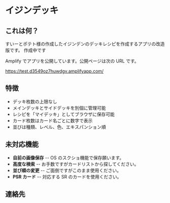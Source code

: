 # イジンデッキ

## これは何？

すいーとポテト様の作成したイジンデンのデッキレシピを作成するアプリの改造版です。
作成中です


Amplify でアプリを公開しています。公開ページは次の URL です。

https://test.d3549oz7huwdgv.amplifyapp.com/


## 特徴

- デッキ枚数の上限なし
- メインデッキとサイドデッキを別個に管理可能
- レシピを「マイデッキ」としてブラウザに保存可能
- カード枚数はカード名ごとに数字で表示
- 並びは種類、レベル、色、エキスパンション順

## 未対応機能

- **自前の画像保存** -- OS のスクショ機能で保存願います。
- **高度な検索** -- お手数ですがカードリストから探してください。
- **並び順の変更** -- ご面倒ですがこのまま使用ください。
- **PSR カード** -- 対応する SR のカードを使用ください。

## 連絡先

